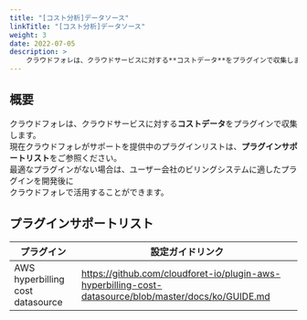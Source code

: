 ```yaml
---
title: "[コスト分析]データソース"
linkTitle: "[コスト分析]データソース"
weight: 3
date: 2022-07-05
description: >
    クラウドフォレは、クラウドサービスに対する**コストデータ**をプラグインで収集します。
---
```


## 概要

クラウドフォレは、クラウドサービスに対する**コストデータ**をプラグインで収集します。  
現在クラウドフォレがサポートを提供中のプラグインリストは、**プラグインサポートリスト**をご参照ください。  
最適なプラグインがない場合は、ユーザー会社のビリングシステムに適したプラグインを開発後に  
クラウドフォレで活用することができます。

## プラグインサポートリスト

| **プラグイン** | **設定ガイドリンク** |
| --- | --- |
| AWS hyperbilling cost datasource | https://github.com/cloudforet-io/plugin-aws-hyperbilling-cost-datasource/blob/master/docs/ko/GUIDE.md |

